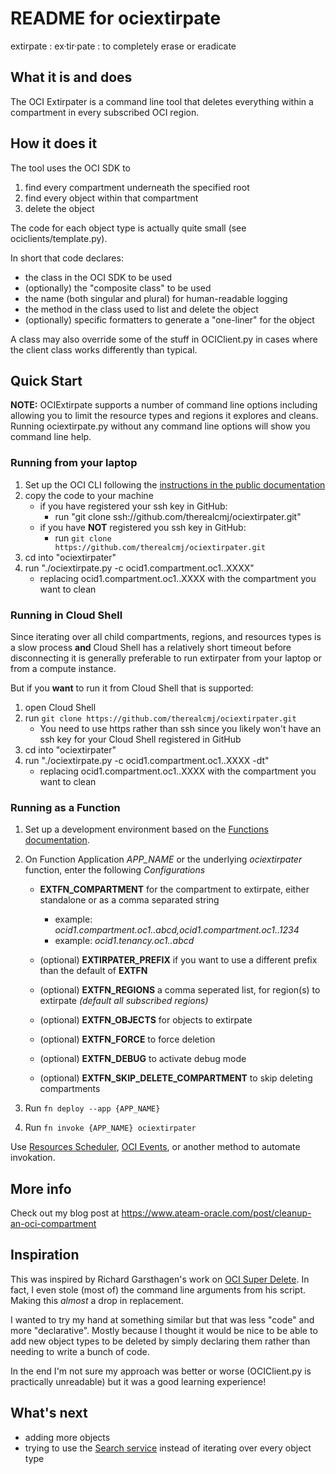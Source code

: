 # README for ociextirpate

extirpate
: ex·tir·pate
: to completely erase or eradicate

## What it is and does

The OCI Extirpater is a command line tool that deletes everything within a compartment in every subscribed OCI region.

## How it does it

The tool uses the OCI SDK to

1. find every compartment underneath the specified root
2. find every object within that compartment
3. delete the object

The code for each object type is actually quite small (see ociclients/template.py).

In short that code declares:

* the class in the OCI SDK to be used
* (optionally) the "composite class" to be used
* the name (both singular and plural) for human-readable logging
* the method in the class used to list and delete the object
* (optionally) specific formatters to generate a "one-liner" for the object

A class may also override some of the stuff in OCIClient.py in cases where the client class works differently than
typical.

## Quick Start

**NOTE:** OCIExtirpate supports a number of command line options including allowing you to limit
the resource types and regions it explores and cleans.
Running ociextirpate.py without any command line options will show you command line help.

### Running from your laptop

1. Set up the OCI CLI following the [instructions in the public documentation](https://docs.oracle.com/en-us/iaas/Content/API/SDKDocs/cliinstall.htm)
1. copy the code to your machine
   * if you have registered your ssh key in GitHub:
     * run "git clone ssh://github.com/therealcmj/ociextirpater.git"
   * if you have **NOT** registered you ssh key in GitHub:
       * run `git clone https://github.com/therealcmj/ociextirpater.git`
1. cd into "ociextirpater"
1. run "./ociextirpate.py -c ocid1.compartment.oc1..XXXX"
   * replacing ocid1.compartment.oc1..XXXX with the compartment you want to clean

### Running in Cloud Shell

Since iterating over all child compartments, regions, and resources types is a slow process **and** Cloud Shell has
a relatively short timeout before disconnecting it is generally preferable to run extirpater from your laptop or
from a compute instance.

But if you **want** to run it from Cloud Shell that is supported:

1. open Cloud Shell
1. run `git clone https://github.com/therealcmj/ociextirpater.git`
   * You need to use https rather than ssh since you likely won't have an ssh key for your Cloud Shell registered in GitHub
1. cd into "ociextirpater"
1. run "./ociextirpate.py -c ocid1.compartment.oc1..XXXX -dt"
   * replacing ocid1.compartment.oc1..XXXX with the compartment you want to clean

### Running as a Function

1. Set up a development environment based on the [Functions documentation](https://docs.oracle.com/en-us/iaas/Content/Functions/Tasks/functionsquickstartguidestop.htm).
1. On Function Application *APP_NAME* or the underlying *ociextirpater* function, enter the following *Configurations*

   * **EXTFN_COMPARTMENT** for the compartment to extirpate, either standalone or as a comma separated string

      * example: *ocid1.compartment.oc1..abcd,ocid1.compartment.oc1..1234*
      * example: *ocid1.tenancy.oc1..abcd*

   * (optional) **EXTIRPATER_PREFIX** if you want to use a different prefix than the default of **EXTFN**
   * (optional) **EXTFN_REGIONS** a comma seperated list, for region(s) to extirpate *(default all subscribed regions)*
   * (optional) **EXTFN_OBJECTS** for objects to extirpate
   * (optional) **EXTFN_FORCE** to force deletion
   * (optional) **EXTFN_DEBUG** to activate debug mode
   * (optional) **EXTFN_SKIP_DELETE_COMPARTMENT** to skip deleting compartments

1. Run `fn deploy --app {APP_NAME}`
1. Run `fn invoke {APP_NAME} ociextirpater`

Use [Resources Scheduler](https://docs.oracle.com/en-us/iaas/Content/resource-scheduler/home.htm), [OCI Events](https://docs.oracle.com/en-us/iaas/Content/Events/home.htm), or another method to automate invokation.

## More info

Check out my blog post at
<https://www.ateam-oracle.com/post/cleanup-an-oci-compartment>

## Inspiration

This was inspired by Richard Garsthagen's work on [OCI Super Delete](https://github.com/AnykeyNL/OCI-SuperDelete). In
fact, I even stole (most of) the command line arguments from his script. Making this *almost* a drop in replacement.

I wanted to try my hand at something similar but that was less "code" and more "declarative". Mostly because I thought
it would be nice to be able to add new object types to be deleted by simply declaring them rather than needing to write
a bunch of code.

In the end I'm not sure my approach was better or worse (OCIClient.py is practically unreadable) but it was a good
learning experience!

## What's next

* adding more objects
* trying to use the [Search service](https://docs.oracle.com/en-us/iaas/Content/Search/home.htm) instead of iterating over every object type
